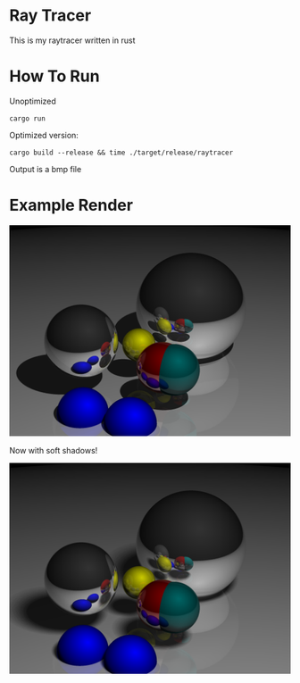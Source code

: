 
# Ray Tracer

This is my raytracer written in rust

# How To Run

Unoptimized
```
cargo run
```

Optimized version:
```
cargo build --release && time ./target/release/raytracer
```

Output is a bmp file

# Example Render

![alt text](kuva.png)

Now with soft shadows!

![alt text](kuva2.png)
